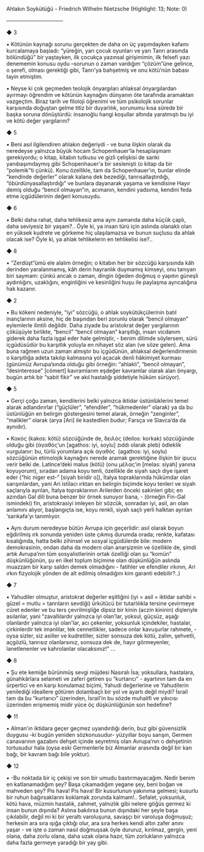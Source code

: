 Ahlakın Soykütüğü - Friedrich Wilhelm Nietzsche (Highlight: 13; Note: 0)

───────────────

◆ 3

▪ Kötünün kaynağı sorunu gerçekten de daha on üç yaşımdayken kafamı kurcalamaya başladı: “yüreğin, yarı çocuk oyunları ve yarı Tanrı arasında bölündüğü” bir yaştayken, ilk çocukça yazınsal girişimimin, ilk felsefi yazı denememin konusu oydu –sorunun o zaman vardığım “çözüm”üne gelince, o şerefi, olması gerektiği gibi, Tanrı’ya bahşetmiş ve onu kötü’nün babası tayin etmiştim.

▪ Neyse ki çok geçmeden teolojik önyargıları ahlaksal önyargılardan ayırmayı öğrendim ve kötünün kaynağını dünyanın öte tarafında aramaktan vazgeçtim. Biraz tarih ve filoloji öğrenimi ve tüm psikolojik sorunlar karşısında doğuştan gelme titiz bir duyarlılık, sorunumu kısa sürede bir başka soruna dönüştürdü: insanoğlu hangi koşullar altında yaratmıştı bu iyi ve kötü değer yargılarını?

◆ 5

▪ Beni asıl ilgilendiren ahlakın değeriydi - ve buna ilişkin olarak da neredeyse yalnızca büyük hocam Schopenhauer’la hesaplaşmam gerekiyordu; o kitap, kitabın tutkusu ve gizli çelişkisi de sanki yanıbaşımdaymış gibi Schopenhauer'a bir seslenişti (o kitap da bir “polemik”ti çünkü). Konu özellikle, tam da Schopenhauer’ın, bunlar elinde “kendinde değerler” olarak kalana dek bezediği, tanrısallaştırdığı, “öbürdünyasallaştırdığı” ve bunlara dayanarak yaşama ve kendisine Hayır demiş olduğu “bencil olmayan”ın, acımanın, kendini yadsıma, kendini feda etme içgüdülerinin değeri konusuydu.

◆ 6

▪ Belki daha rahat, daha tehlikesiz ama aynı zamanda daha küçük çaplı, daha seviyesiz bir yaşam?.. Öyle ki, ya insan türü için aslında olanaklı olan en yüksek kudrete ve görkeme hiç ulaşılamazsa ve bunun suçlusu da ahlak olacak ise? Öyle ki, ya ahlak tehlikelerin en tehlikelisi ise?..

◆ 8

▪ “Zerdüşt”ümü ele alalım örneğin; o kitabın her bir sözcüğü karşısında kâh derinden yaralanmamış, kâh derin hayranlık duymamış kimseyi, onu tanıyan biri saymam: çünkü ancak o zaman, dingin öğeden doğmuş o yapıtın güneşli aydınlığını, uzaklığını, enginliğini ve kesinliğini huşu ile paylaşma ayrıcalığına hak kazanır.

◆ 2

▪ Bu kökeni nedeniyle, “iyi” sözcüğü, o ahlak soykütükçülerinin batıl inançlarının aksine, hiç de başından beri zorunlu olarak “bencil olmayan” eylemlerle ilintili değildir. Daha ziyade bu aristokrat değer yargılarının çöküşüyle birlikte, “bencil” “bencil olmayan” karşıtlığı, insan vicdanım giderek daha fazla işgal eder hale gelmiştir, - benim dilimde söylersem, sürü içgüdüsüdür bu karşıtlık yoluyla en nihayet söz alan (ve söze gelen). Ama buna rağmen uzun zaman almıştır bu içgüdünün, ahlaksal değerlendirmenin o karşıtlığa adeta takılıp kalmasına yol açacak denli hâkimiyet kurması (günümüz Avrupa’sında olduğu gibi örneğin: “ahlaklı”, “bencil olmayan”, “desinteresse” [cömert] kavramlarım eşdeğer kavramlar olarak alan önyargı, bugün artık bir “sabit fikir” ve akıl hastalığı şiddetiyle hüküm sürüyor).

◆ 5

▪ Gerçi çoğu zaman, kendilerini belki yalnızca iktidar üstünlüklerini temel alarak adlandırırlar (“güçlüler”, “efendiler”, “hükmedenler” olarak) ya da bu üstünlüğün en belirgin göstergesini temel alarak, örneğin “zenginler”, “malikler” olarak (arya [Ari] ile kastedilen budur; Farsça ve Slavca’da da aynıdır).

▪ Κακός (kakos: kötü) sözcüğünde de, δειλός (deilos: korkak) sözcüğünde olduğu gibi (άγαθός’un [agathos: iyi, soylu] zıddı olarak pleb) ödleklik vurgulanır: bu, türlü yorumlara açık άγαθός  (agathos: iyi, soylu) sözcüğünün etimolojik kaynağını nerede aramak gerektiğine ilişkin bir ipucu verir belki de. Latince’deki malus (kötü) (onu μέλας’ın [melas: siyah] yanına koyuyorum), sıradan adama koyu tenli, özellikle de siyah saçlı diye işaret eder (“hic niger est-” [siyah biridir o]), İtalya topraklarında hükümdar olan sarışınlardan, yani Ari istilacı ırktan en belirgin biçimde koyu tenleri ve siyah saçlarıyla ayrılan, İtalya topraklarının Arilerden önceki sakinleri gibi; en azından Gal dili buna benzer bir örnek sunuyor bana, - (örneğin Fin-Gal ismindeki) fin, aristokrasiyi imleyen bir sözcük, sonradan iyi, asil, arı olan anlamını alıyor, başlangıçta ise, koyu renkli, siyah saçlı yerli halktan ayrılan ‘sarıkafa'yı tanımlıyor.

▪ Aynı durum neredeyse bütün Avrupa için geçerlidir: asıl olarak boyun eğdirilmiş ırk sonunda yeniden üste çıkmış durumda orada; renkte, kafatası kısalığında, hatta belki zihinsel ve sosyal içgüdülerde bile: modern demokrasinin, ondan daha da modern olan anarşizmin ve özellikle de, şimdi artık Avrupa’nın tüm sosyalistlerinin ortak özelliği olan şu “komün” düşkünlüğünün, şu en ilkel toplum biçimine olan düşkünlüğün aslında muazzam bir karşı saldırı demek olmadığını - fatihler ve efendiler ırkının, Ari ırkın fizyolojik yönden de alt edilmiş olmadığını kim garanti edebilir?..)

◆ 7

▪ Yahudiler olmuştur, aristokrat değerler eşitliğini (iyi = asil = iktidar sahibi = güzel = mutlu = tanrıların sevdiği) ürkütücü bir tutarlılıkla tersine çevirmeye cüret edenler ve bu ters çevrilmişliğe dipsiz bir kinin (aczin kininin) dişleriyle asılanlar, yani “zavallılardır yalnızca iyi olan'lar, yoksul, güçsüz, aşağı olanlardır yalnızca iyi olan'lar, acı çekenler, yoksunluk içindekiler, hastalar, çirkinlerdir tek imanlılar, tek cennetlikler, sadece onlar kavuşurlar rahmete, - oysa sizler, siz asiller ve kudretliler, sizler sonsuza dek kötü, zalim, şehvetli, açgözlü, tanrısız olanlarsınız, sonsuza dek de, hayır görmeyenler, lanetlenenler ve kahrolanlar olacaksınız!” ... 

◆ 8

▪ Şu ete kemiğe bürünmüş sevgi müjdesi Nasıralı İsa; yoksullara, hastalara, günahkârlara selameti ve zaferi getiren şu “kurtarıcı” - ayartının tam da en ürpertici ve en karşı konulamaz biçimi, Yahudi değerlerine ve Yahudilerin yenilediği ideallere götüren dolambaçlı bir yol ve ayartı değil miydi? İsrail tam da bu “kurtarıcı” üzerinden, İsrail'in bu sözde muhalifi ve yıkıcısı üzerinden erişmemiş midir yüce öç düşkünlüğünün son hedefine?

◆ 11

▪ Alman'ın iktidara geçer geçmez uyandırdığı derin, buz gibi güvensizlik duygusu -ki bugün yeniden sözkonusudur- yüzyıllar boyu sarışın, Germen canavarının gazabını dehşet içinde seyretmiş olan Avrupa’nın o dehşetinin tortusudur hala (oysa eski Germenlerle biz Almanlar arasında değil bir kan bağı, bir kavram bağı bile yoktur).

◆ 12

▪ -Bu noktada bir iç çekişi ve son bir umudu bastırmayacağım. Nedir benim en katlanamadığım şey? Başa çıkamadığım yegane şey, beni boğan ve mahveden şey? Pis hava! Pis hava! Bir kusurlunun yakınıma gelmesi; kusurlu bir ruhun bağırsaklarını koklamak zorunda kalmam!.. Sefalet, yoksunluk, kötü hava, müzmin hastalık, zahmet, yalnızlık gibi nelere göğüs germez ki insan bunun dışında? Aslına bakılırsa bunun dışındaki her şeyle başa çıkılabilir, değil mi ki bir yeraltı varoluşuna, savaşçı bir varoluşa doğmuşuz; herkesin ara sıra ışığa çıktığı olur, ara sıra herkes kendi altın zafer anını yaşar - ve işte o zaman nasıl doğmuşsak öyle dururuz, kırılmaz, gergin, yeni olana, daha zorlu olana, daha uzak olana hazır, tüm zorlukların yalnızca daha fazla germeye yaradığı bir yay gibi.